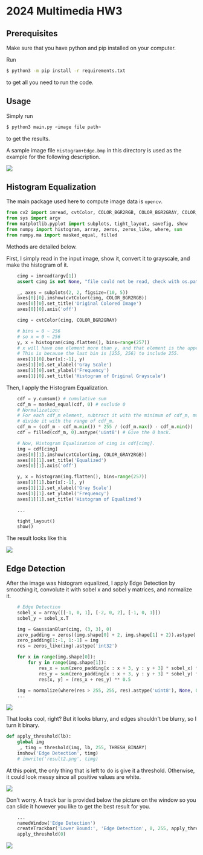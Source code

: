 # 2024 Multimedia HW3

## Prerequisites
Make sure that you have python and pip installed on your computer.

Run
```bash
$ python3 -m pip install -r requirements.txt
```
to get all you need to run the code.

## Usage
Simply run
```bash
$ python3 main.py <image file path>
```
to get the results.

A sample image file `Histogram+Edge.bmp` in this directory is used as the example for the following description.

![](Histogram+Edge.bmp)

## Histogram Equalization
The main package used here to compute image data is `opencv`.

```python
from cv2 import imread, cvtColor, COLOR_BGR2RGB, COLOR_BGR2GRAY, COLOR_GRAY2RGB, GaussianBlur, imshow, normalize, NORM_MINMAX, threshold, THRESH_BINARY, namedWindow, createTrackbar, imwrite
from sys import argv
from matplotlib.pyplot import subplots, tight_layout, savefig, show
from numpy import histogram, array, zeros, zeros_like, where, sum
from numpy.ma import masked_equal, filled
```

Methods are detailed below.

First, I simply read in the input image, show it, convert it to grayscale, and make the histogram of it.

```python
    cimg = imread(argv[1])
    assert cimg is not None, "file could not be read, check with os.path.exists()"

    _, axes = subplots(2, 2, figsize=(10, 5))
    axes[0][0].imshow(cvtColor(cimg, COLOR_BGR2RGB))
    axes[0][0].set_title('Original Colored Image')
    axes[0][0].axis('off')

    cimg = cvtColor(cimg, COLOR_BGR2GRAY)

    # bins = 0 ~ 256
    # so x = 0 ~ 256
    y, x = histogram(cimg.flatten(), bins=range(257))
    # x will have one element more than y, and that element is the upper bound. In this case, x[-1] = 256.
    # This is because the last bin is [255, 256) to include 255.
    axes[1][0].bar(x[:-1], y)
    axes[1][0].set_xlabel('Gray Scale')
    axes[1][0].set_ylabel('Frequency')
    axes[1][0].set_title('Histogram of Original Grayscale')
```

Then, I apply the Histogram Equalization.

```python
    cdf = y.cumsum() # cumulative sum
    cdf_m = masked_equal(cdf, 0) # exclude 0
    # Normalization:
    # For each cdf_m element, subtract it with the minimum of cdf_m, multiply it with 255, and
    # divide it with the range of cdf_m.
    cdf_m = (cdf_m - cdf_m.min()) * 255 / (cdf_m.max() - cdf_m.min())
    cdf = filled(cdf_m, 0).astype('uint8') # Give the 0 back.

    # Now, Histogram Equalization of cimg is cdf[cimg].
    img = cdf[cimg]
    axes[0][1].imshow(cvtColor(img, COLOR_GRAY2RGB))
    axes[0][1].set_title('Equalized')
    axes[0][1].axis('off')

    y, x = histogram(img.flatten(), bins=range(257))
    axes[1][1].bar(x[:-1], y)
    axes[1][1].set_xlabel('Gray Scale')
    axes[1][1].set_ylabel('Frequency')
    axes[1][1].set_title('Histogram of Equalized')

    ...

    tight_layout()
    show()
```

The result looks like this

![](result1.png)

## Edge Detection

After the image was histogram equalized, I apply Edge Detection by smoothing it, convolute it with sobel x and sobel y matrices, and normalize it.

```python
    # Edge Detection
    sobel_x = array([[-1, 0, 1], [-2, 0, 2], [-1, 0, 1]])
    sobel_y = sobel_x.T

    img = GaussianBlur(cimg, (3, 3), 0)
    zero_padding = zeros((img.shape[0] + 2, img.shape[1] + 2)).astype('int32')
    zero_padding[1:-1, 1:-1] = img
    res = zeros_like(img).astype('int32')

    for x in range(img.shape[0]):
        for y in range(img.shape[1]):
            res_x = sum(zero_padding[x : x + 3, y : y + 3] * sobel_x) ** 2
            res_y = sum(zero_padding[x : x + 3, y : y + 3] * sobel_y) ** 2
            res[x, y] = (res_x + res_y) ** 0.5

    img = normalize(where(res > 255, 255, res).astype('uint8'), None, 0, 255, NORM_MINMAX)
    ...
```

![](result2_without_turn_it_binary.png)

That looks cool, right? But it looks blurry, and edges shouldn't be blurry, so I turn it binary.

```python
def apply_threshold(lb):
    global img
    _, timg = threshold(img, lb, 255, THRESH_BINARY)
    imshow('Edge Detection', timg)
    # imwrite('result2.png', timg)
```

At this point, the only thing that is left to do is give it a threshold. Otherwise, it could look messy since all positive values are white.

![](result2_when_lower_bound_is_0.png)

Don't worry. A track bar is provided below the picture on the window so you can slide it however you like to get the best result for you.

```python
    ...
    namedWindow('Edge Detection')
    createTrackbar('Lower Bound:', 'Edge Detection', 0, 255, apply_threshold)
    apply_threshold(0)
```

![](result2.png)
